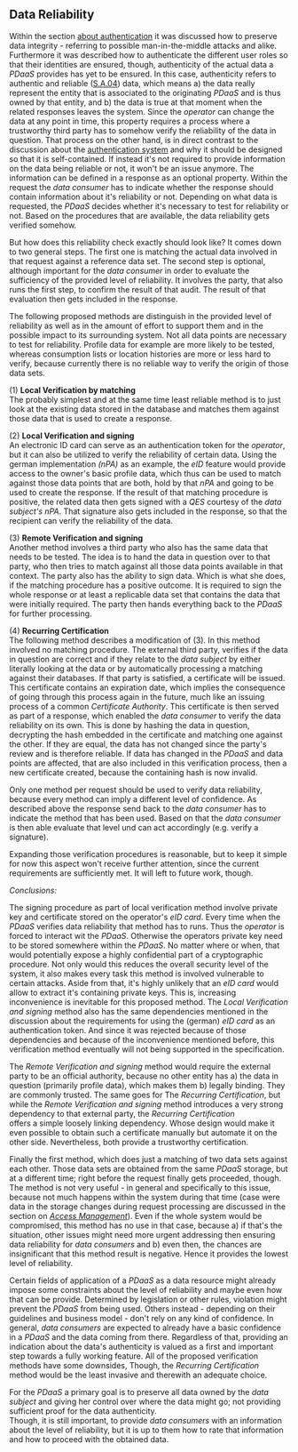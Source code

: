 ## Data Reliability



Within the section [about authentication](#authentication) it was discussed how to preserve data 
integrity - referring to possible man-in-the-middle attacks and alike. Furthermore it was described
how to authenticate the different user roles so that their identities are ensured, though,
authenticity of the actual data a *PDaaS* provides has yet to be ensured. In this case, authenticity
refers to authentic and reliable ([S.A.04](#sa04)) data, which means a) the data really represent 
the entity that is associated to the originating *PDaaS* and is thus owned by that entity,  and b) 
the data is true at that moment when the related responses leaves the system.
Since the *operator* can change the data at any point in time, this property requires a process 
where a trustworthy third party has to somehow verify the reliability of the data in question. That 
process on the other hand, is in direct contrast to the discussion about the 
[authentication system](#authentication) and why it should be designed so that it is self-contained. 
If instead it's not required to provide information on the data being reliable or not, it won't be 
an issue anymore. 
The information can be defined in a response as an optional property. Within the request the *data 
consumer* has to indicate whether the response should contain information about it's reliability or 
not. Depending on what data is requested, the *PDaaS* decides whether it's necessary to test for 
reliability or not. Based on the procedures that are available, the data reliability gets verified 
somehow.

But how does this reliability check exactly should look like? It comes down to two general steps. 
The first one is matching the actual data involved in that request against a reference data set. 
The second step is optional, although important for the *data consumer* in order to evaluate the 
sufficiency of the provided level of reliability. It involves the party, that also runs the first 
step, to confirm the result of that audit. The result of that evaluation then gets included in the 
response.

The following proposed methods are distinguish in the provided level of reliability as well 
as in the amount of effort to support them and in the possible impact to its surrounding system. Not 
all data points are necessary to test for reliability. Profile data for example are more likely to 
be tested, whereas consumption lists or location histories are more or less hard to verify, because 
currently there is no reliable way to verify the origin of those data sets.

(1) __Local Verification by matching__\
The probably simplest and at the same time least reliable method is to just look at the existing 
data stored in the database and matches them against those data that is used to create a response.

(2) __Local Verification and signing__\
An electronic ID card can serve as an authentication token for the *operator*, but it can also be 
utilized to verify the reliability of certain data. Using the german implementation *(nPA)* as an 
example, the *eID* feature would provide access to the owner's basic profile data, which thus can 
be used to match against those data points that are both, hold by that *nPA* and going to be used 
to create the response. If the result of that matching procedure is positive, the related data
then gets signed with a *QES* courtesy of the *data subject's* *nPA*. That signature also gets 
included in the response, so that the recipient can verify the reliability of the data.

(3) __Remote Verification and signing__\
Another method involves a third party who also has the same data that needs to be tested. The idea 
is to hand the data in question over to that party, who then tries to match against all those data 
points available in that context. The party also has the ability to sign data. Which is what she 
does, if the matching procedure has a positive outcome. It is required to sign the whole response
or at least a replicable data set that contains the data that  were initially required. The party 
then hands everything back to the *PDaaS* for further processing.

(4) __Recurring Certification__\
The following method describes a modification of (3). In this method involved no matching procedure. 
The external third party, verifies if the data in question are correct and if they relate to the 
*data subject* by either literally looking at the data or by automatically processing a matching 
against their databases. If that party is satisfied, a certificate will be issued. This certificate 
contains an expiration date, which implies the consequence of going through this process again in 
the future, much like an issuing process of a common *Certificate Authority*. This certificate is 
then served as part of a response, which enabled the *data consumer* to verify the data reliability 
on its own. This is done by hashing the data in question, decrypting the hash embedded in the 
certificate and matching one against the other. If they are equal, the data has not changed since
the party's review and is therefore reliable. 
If data has changed in the *PDaaS* and data points are affected, that are also included in this 
verification process, then a new certificate created, because the containing hash is now invalid.

Only one method per request should be used to verify data reliability, because every method can 
imply a different level of confidence. As described above the response send back to the *data 
consumer* has to indicate the method that has been used. Based on that the *data consumer* is then 
able evaluate that level und can act accordingly (e.g. verify a signature).

Expanding those verification procedures is reasonable, but to keep it simple for now this aspect 
won't receive further attention, since the current requirements are sufficiently met. It will left 
to future work, though.



*Conclusions:* 

The signing procedure as part of local verification method involve private key and 
certificate stored on the operator's *eID card*. Every time when the *PDaaS* verifies data
reliability that method has to runs. Thus the *operator* is forced to interact wit the *PDaaS*. 
Otherwise the operators private key need to be stored somewhere within the *PDaaS*. No matter where
or when, that would potentially expose a highly confidential part of a cryptographic procedure. 
Not only would this reduces the overall security level of the system, it also makes every task 
this method is involved vulnerable to certain attacks. Aside from that, it's highly unlikely that 
an *eID card* would allow to extract it's containing private keys. This is, increasing inconvenience 
is inevitable for this proposed method. The *Local Verification and signing* method also has the 
same dependencies mentioned in the discussion about the requirements for using the (german) *eID 
card* as an authentication token. And since it was rejected because of those dependencies and
because of the inconvenience mentioned before, this verification method eventually will not being
supported in the specification.

The *Remote Verification and signing* method would require the external party to be an official
authority, because no other entity has a) the data in question (primarily profile data), which
makes them b) legally binding. They are commonly trusted. 
The same goes for The *Recurring Certification*, but while the *Remote Verification and signing* 
method introduces a very strong dependency to that external party, the *Recurring Certification*  
offers a simple loosely linking dependency. Whose design would make it even possible to obtain such 
a certificate manually but automate it on the other side. Nevertheless, both provide a trustworthy 
certification. 

Finally the first method, which does just a matching of two data sets against each other. Those
data sets are obtained from the same *PDaaS* storage, but at a different time; right before the 
request finally gets proceeded, though. The method is not very useful - in general and specifically 
to this issue, because not much happens within the system during that time (case were data in the 
storage changes during request processing are discussed in the section on 
*[Access Management](#access-management)*). Even if the whole system would be compromised, this 
method has no use in that case, because a) if that's the situation, other issues might need more 
urgent addressing then ensuring data reliability for *data consumers* and b) even then, the chances 
are insignificant that this method result is negative. Hence it provides the lowest level of 
reliability.

Certain fields of application of a *PDaaS* as a data resource might already impose some constraints 
about the level of reliability and maybe even how that can be provide. Determined by legislation
or other rules, violation might prevent the *PDaaS* from being used. Others instead - depending on 
their guidelines and business model - don't rely on any kind of confidence. In general, *data 
consumers* are expected to already have a basic confidence in a *PDaaS* and the data coming from 
there.
Regardless of that, providing an indication about the data's authenticity is valued as a first and 
important step towards a fully working feature. All of the proposed verification methods have some 
downsides, Though, the *Recurring Certification* method would be the least invasive and therewith 
an adequate choice.

For the *PDaaS* a primary goal is to preserve all data owned by the *data subject* and giving her
control over where the data might go; not providing sufficient proof for the data authenticity.  
Though, it is still important, to provide *data consumers* with an information about the level of 
reliability, but it is up to them how to rate that information and how to proceed with the obtained
data.
